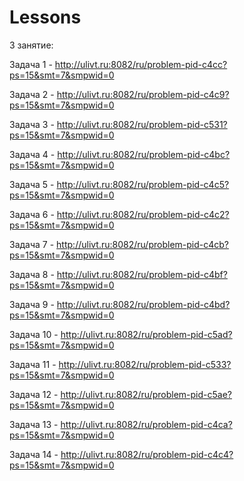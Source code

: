 # Lessons
3 занятие:

  Задача 1 - http://ulivt.ru:8082/ru/problem-pid-c4cc?ps=15&smt=7&smpwid=0
  
  Задача 2 - http://ulivt.ru:8082/ru/problem-pid-c4c9?ps=15&smt=7&smpwid=0
  
  Задача 3 - http://ulivt.ru:8082/ru/problem-pid-c531?ps=15&smt=7&smpwid=0
  
  Задача 4 - http://ulivt.ru:8082/ru/problem-pid-c4bc?ps=15&smt=7&smpwid=0
  
  Задача 5 - http://ulivt.ru:8082/ru/problem-pid-c4c5?ps=15&smt=7&smpwid=0
  
  Задача 6 - http://ulivt.ru:8082/ru/problem-pid-c4c2?ps=15&smt=7&smpwid=0
  
  Задача 7 - http://ulivt.ru:8082/ru/problem-pid-c4cb?ps=15&smt=7&smpwid=0
  
  Задача 8 - http://ulivt.ru:8082/ru/problem-pid-c4bf?ps=15&smt=7&smpwid=0
  
  Задача 9 - http://ulivt.ru:8082/ru/problem-pid-c4bd?ps=15&smt=7&smpwid=0
  
  Задача 10 - http://ulivt.ru:8082/ru/problem-pid-c5ad?ps=15&smt=7&smpwid=0
  
  Задача 11 - http://ulivt.ru:8082/ru/problem-pid-c533?ps=15&smt=7&smpwid=0
  
  Задача 12 - http://ulivt.ru:8082/ru/problem-pid-c5ae?ps=15&smt=7&smpwid=0
  
  Задача 13 - http://ulivt.ru:8082/ru/problem-pid-c4ca?ps=15&smt=7&smpwid=0
  
  Задача 14 - http://ulivt.ru:8082/ru/problem-pid-c4c4?ps=15&smt=7&smpwid=0
